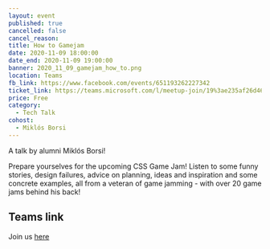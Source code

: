 ```yaml
---
layout: event
published: true
cancelled: false
cancel_reason:
title: How to Gamejam
date: 2020-11-09 18:00:00
date_end: 2020-11-09 19:00:00
banner: 2020_11_09_gamejam_how_to.png
location: Teams
fb_link: https://www.facebook.com/events/651193262227342
ticket_link: https://teams.microsoft.com/l/meetup-join/19%3ae235af26d46143b39a0d96ba8868edc0%40thread.tacv2/1603374949425?context=%7B%22Tid%22%3A%22b2e47f30-cd7d-4a4e-a5da-b18cf1a4151b%22%2C%22Oid%22%3A%226e61c35b-613a-4904-aede-b98164d29997%22%7D
price: Free
category:
  - Tech Talk
cohost:
  - Miklós Borsi
---
```


A talk by alumni Miklós Borsi!

Prepare yourselves for the upcoming CSS Game Jam!
Listen to some funny stories, design failures, advice on planning, ideas and inspiration and some concrete examples, all from a veteran of game jamming - with over 20 game jams behind his back!

## Teams link

Join us [ here ](https://teams.microsoft.com/l/meetup-join/19%3ae235af26d46143b39a0d96ba8868edc0%40thread.tacv2/1603374949425?context=%7B%22Tid%22%3A%22b2e47f30-cd7d-4a4e-a5da-b18cf1a4151b%22%2C%22Oid%22%3A%226e61c35b-613a-4904-aede-b98164d29997%22%7D)
